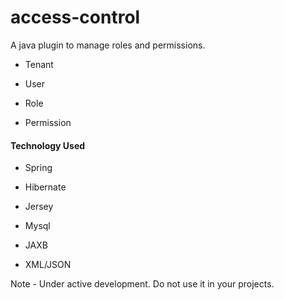 access-control
==============

A java plugin to manage roles and permissions.


* Tenant

* User 

* Role

* Permission



#### Technology Used

* Spring

* Hibernate

* Jersey

* Mysql

* JAXB

* XML/JSON


Note - Under active development. Do not use it in your projects.